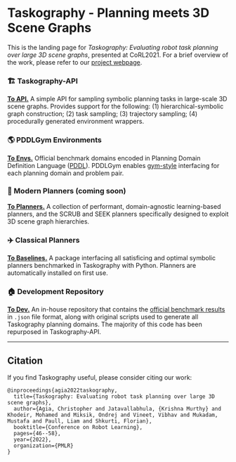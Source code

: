 # Taskography - Planning meets 3D Scene Graphs

This is the landing page for *Taskography: Evaluating robot task planning over large 3D scene graphs*, presented at CoRL2021.
For a brief overview of the work, please refer to our [project webpage](https://taskography.github.io/).


### :building_construction:	Taskography-API
**[To API.](https://github.com/taskography/taskography-api)** 
A simple API for sampling symbolic planning tasks in large-scale 3D scene graphs. 
Provides support for the following: (1) hierarchical-symbolic graph construction; (2) task sampling; (3) trajectory sampling; (4) procedurally generated environment wrappers.

### :earth_americas: PDDLGym Environments
**[To Envs.](https://github.com/taskography/pddlgym)**
Official benchmark domains encoded in Planning Domain Definition Language ([PDDL](https://planning.wiki/ref/pddl/domain)). 
PDDLGym enables [gym-style](https://github.com/openai/gym) interfacing for each planning domain and problem pair.

### :rocket: Modern Planners (coming soon)
**[To Planners.](https://github.com/taskography)**
A collection of performant, domain-agnostic learning-based planners, and the SCRUB and SEEK planners specifically designed to exploit 3D scene graph hierarchies.

### :airplane: Classical Planners
**[To Baselines.](https://github.com/agiachris/pddlgym_planners)**
A package interfacing all satisficing and optimal symbolic planners benchmarked in Taskography with Python.
Planners are automatically installed on first use.

### :house: Development Repository
**[To Dev.](https://github.com/taskography/pddlgym)**
An in-house repository that contains the [official benchmark results](https://github.com/taskography/3dscenegraph-dev/tree/main/scenegraph/exp-official) in `.json` file format, along with original scripts used to generate all Taskography planning domains.
The majority of this code has been repurposed in Taskography-API.

---
## Citation
If you find Taskography useful, please consider citing our work:

```
@inproceedings{agia2022taskography,
  title={Taskography: Evaluating robot task planning over large 3D scene graphs},
  author={Agia, Christopher and Jatavallabhula, {Krishna Murthy} and Khodeir, Mohamed and Miksik, Ondrej and Vineet, Vibhav and Mukadam, Mustafa and Paull, Liam and Shkurti, Florian},
  booktitle={Conference on Robot Learning},
  pages={46--58},
  year={2022},
  organization={PMLR}
}
```
